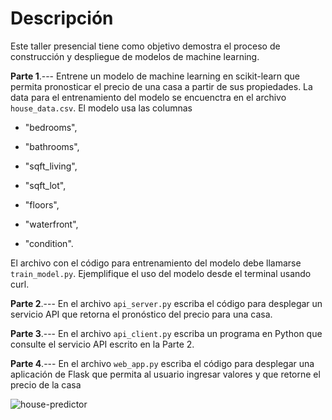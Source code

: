 # Descripción

Este taller presencial tiene como objetivo demostra el proceso de construcción y 
despliegue de modelos de machine learning.

**Parte 1**.--- Entrene un modelo de machine learning en scikit-learn que permita 
pronosticar el precio de una casa a partir de sus propiedades. La data
para el entrenamiento del modelo se encuenctra en el archivo `house_data.csv`. 
El modelo usa las columnas 

* "bedrooms",
  
* "bathrooms",
  
* "sqft_living",

* "sqft_lot",

* "floors",

* "waterfront",

* "condition".

El archivo con el código para entrenamiento del modelo debe llamarse 
`train_model.py`. Ejemplifique el uso del modelo desde el terminal usando
curl.


**Parte 2**.--- En el archivo `api_server.py` escriba el código para desplegar 
un servicio API que retorna el pronóstico del precio para una casa.

**Parte 3**.--- En el archivo `api_client.py`  escriba un programa en Python
que consulte el servicio API escrito en la Parte 2.

**Parte 4**.--- En el archivo `web_app.py`  escriba el código para desplegar
una aplicación de Flask que permita al usuario ingresar valores y que
retorne el precio de la casa

![house-predictor](https://github.com/jdvelasq/PRE_sklearn_despliegue_de_modelos/main/house_predictor.png)

